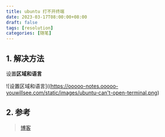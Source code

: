 ```yaml
---
title: ubuntu 打不开终端
date: 2023-03-17T08:00:00+08:00
draft: false
tags: [resolution]
categories: [随笔]
---
```




## 1. 解决方法

设置**区域和语言**

![设置区域和语言]((https://ooooo-notes.ooooo-youwillsee.com/static/images/ubuntu-can't-open-terminal.png)

## 2. 参考

> [博客](https://blog.csdn.net/m0_59724528/article/details/128395442)